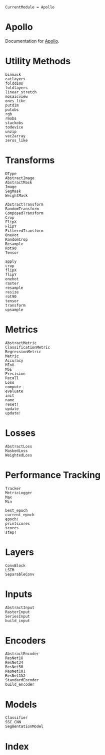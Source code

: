 ```@meta
CurrentModule = Apollo
```

# Apollo

Documentation for [Apollo](https://github.com/JoshuaBillson/Apollo.jl).

# Utility Methods

```@docs
binmask
catlayers
folddims
foldlayers
linear_stretch
mosaicview
ones_like
putdim
putobs
rgb
rmobs
stackobs
todevice
unzip
vec2array
zeros_like
```

# Transforms
```@docs
DType
AbstractImage
AbstractMask
Image
SegMask
WeightMask

AbstractTransform
RandomTransform
ComposedTransform
Crop
FlipX
FlipY
FilteredTransform
OneHot
RandomCrop
Resample
Rot90
Tensor

apply
crop
flipX
flipY
onehot
raster
resample
resize
rot90
tensor
transform
upsample
```

# Metrics

```@docs
AbstractMetric
ClassificationMetric
RegressionMetric
Metric
Accuracy
MIoU
MSE
Precision
Recall
Loss
compute
evaluate
init
name
reset!
update
update!
```

# Losses

```@docs
AbstractLoss
MaskedLoss
WeightedLoss
```

# Performance Tracking
```@docs
Tracker
MetricLogger
Max
Min

best_epoch
current_epoch
epoch!
printscores
scores
step!
```

# Layers

```@docs
ConvBlock
LSTM
SeparableConv
```

# Inputs
```@docs
AbstractInput
RasterInput
SeriesInput
build_input
```

# Encoders

```@docs
AbstractEncoder
ResNet18
ResNet34
ResNet50
ResNet101
ResNet152
StandardEncoder
build_encoder
```

# Models

```@docs
Classifier
SSC_CNN
SegmentationModel
```

# Index

```@index
```